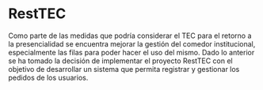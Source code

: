 # RestTEC
Como parte de las medidas que podría considerar el TEC para el retorno a la presencialidad se encuentra mejorar la gestión del comedor institucional, especialmente las filas para poder hacer el uso del mismo. Dado lo anterior se ha tomado la decisión de implementar el proyecto RestTEC con el objetivo
de desarrollar un sistema que permita registrar y gestionar los pedidos de los usuarios.
